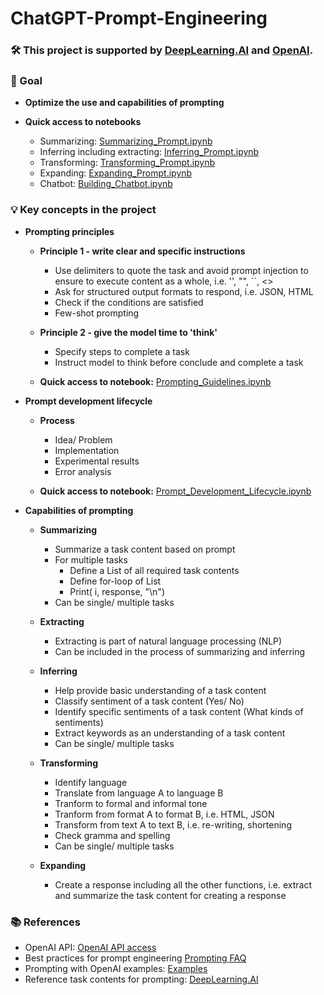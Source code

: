 # ChatGPT-Prompt-Engineering

### 🛠️ This project is supported by [DeepLearning.AI](https://www.deeplearning.ai/) and [OpenAI](https://openai.com/).

### 🎯 Goal
- **Optimize the use and capabilities of prompting**
- **Quick access to notebooks**
  
  - Summarizing: [Summarizing_Prompt.ipynb](https://github.com/SC92113/ChatGPT-Prompt-Engineering/blob/ee7bf1ac5a5f4828f7829ae20abc913d29b98476/Summarizing_Prompt.ipynb)
  - Inferring including extracting: [Inferring_Prompt.ipynb](https://github.com/SC92113/ChatGPT-Prompt-Engineering/blob/ee7bf1ac5a5f4828f7829ae20abc913d29b98476/Inferring_Prompt.ipynb)
  - Transforming: [Transforming_Prompt.ipynb](https://github.com/SC92113/ChatGPT-Prompt-Engineering/blob/ee7bf1ac5a5f4828f7829ae20abc913d29b98476/Transforming_Prompt.ipynb)
  - Expanding: [Expanding_Prompt.ipynb](https://github.com/SC92113/ChatGPT-Prompt-Engineering/blob/ee7bf1ac5a5f4828f7829ae20abc913d29b98476/Expanding_Prompt.ipynb)
  - Chatbot: [Building_Chatbot.ipynb](https://github.com/SC92113/ChatGPT-Prompt-Engineering/blob/51ed603bd595c4b785f52c8aa221d07f229561b3/Building_Chatbot.ipynb)

### 💡 Key concepts in the project

- **Prompting principles**

  - **Principle 1 - write clear and specific instructions**
  
    - Use delimiters to quote the task and avoid prompt injection to ensure to execute content as a whole, i.e. '', "", ``, <>
    - Ask for structured output formats to respond, i.e. JSON, HTML
    - Check if the conditions are satisfied
    - Few-shot prompting

  - **Principle 2 - give the model time to 'think'**
  
    - Specify steps to complete a task
    - Instruct model to think before conclude and complete a task

  - **Quick access to notebook:** [Prompting_Guidelines.ipynb](https://github.com/SC92113/ChatGPT-Prompt-Engineering/blob/b67c291849502f68af4df5efefc3985a06210c92/Prompting_Guidelines.ipynb)

- **Prompt development lifecycle**
  - **Process**
    - Idea/ Problem
    - Implementation
    - Experimental results
    - Error analysis

  - **Quick access to notebook:** [Prompt_Development_Lifecycle.ipynb](https://github.com/SC92113/ChatGPT-Prompt-Engineering/blob/b67c291849502f68af4df5efefc3985a06210c92/Prompt_Development_Lifecycle.ipynb)

- **Capabilities of prompting**

  - **Summarizing**
    - Summarize a task content based on prompt
    - For multiple tasks
      - Define a List of all required task contents
      - Define for-loop of List
      - Print( i, response, "\n")
    - Can be single/ multiple tasks
  
  - **Extracting**
    - Extracting is part of natural language processing (NLP)
    - Can be included in the process of summarizing and inferring

  - **Inferring**
    - Help provide basic understanding of a task content
    - Classify sentiment of a task content (Yes/ No)
    - Identify specific sentiments of a task content (What kinds of sentiments)
    - Extract keywords as an understanding of a task content
    - Can be single/ multiple tasks

  - **Transforming**
    - Identify language
    - Translate from language A to language B
    - Tranform to formal and informal tone
    - Tranform from format A to format B, i.e. HTML, JSON
    - Transform from text A to text B, i.e. re-writing, shortening
    - Check gramma and spelling
    - Can be single/ multiple tasks

  - **Expanding**
    - Create a response including all the other functions, i.e. extract and summarize the task content for creating a response

### 📚 References

- OpenAI API: [OpenAI API access](https://platform.openai.com/login?launch)
- Best practices for prompt engineering [Prompting FAQ](https://help.openai.com/en/articles/6654000-best-practices-for-prompt-engineering-with-the-openai-api)
- Prompting with OpenAI examples: [Examples](https://platform.openai.com/examples)
- Reference task contents for prompting: [DeepLearning.AI](https://www.deeplearning.ai/)
